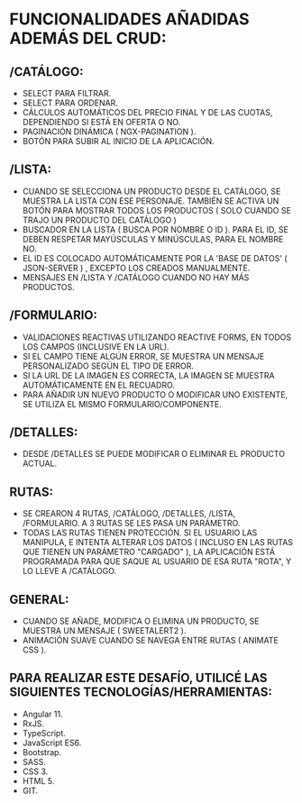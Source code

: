 # FUNCIONALIDADES AÑADIDAS ADEMÁS DEL CRUD:

## /CATÁLOGO:
- SELECT PARA FILTRAR.
- SELECT PARA ORDENAR.
- CÁLCULOS AUTOMÁTICOS DEL PRECIO FINAL Y DE LAS CUOTAS, DEPENDIENDO SI ESTÁ EN OFERTA O NO.
- PAGINACIÓN DINÁMICA ( NGX-PAGINATION ).
- BOTÓN PARA SUBIR AL INICIO DE LA APLICACIÓN.

## /LISTA:
- CUANDO SE SELECCIONA UN PRODUCTO DESDE EL CATÁLOGO, SE MUESTRA LA LISTA CON ESE PERSONAJE. TAMBIÉN SE ACTIVA UN BOTÓN PARA MOSTRAR TODOS LOS PRODUCTOS ( SOLO CUANDO SE TRAJO UN PRODUCTO DEL CATÁLOGO )
- BUSCADOR EN LA LISTA ( BUSCA POR NOMBRE O ID ). PARA EL ID, SE DEBEN RESPETAR MAYÚSCULAS Y MINÚSCULAS, PARA EL NOMBRE NO.
- EL ID ES COLOCADO AUTOMÁTICAMENTE POR LA 'BASE DE DATOS' ( JSON-SERVER ) , EXCEPTO LOS CREADOS MANUALMENTE.
- MENSAJES EN /LISTA Y /CATÁLOGO CUANDO NO HAY MÁS PRODUCTOS.

## /FORMULARIO:
- VALIDACIONES REACTIVAS UTILIZANDO REACTIVE FORMS, EN TODOS LOS CAMPOS (INCLUSIVE EN LA URL).
- SI EL CAMPO TIENE ALGÚN ERROR, SE MUESTRA UN MENSAJE PERSONALIZADO SEGÚN EL TIPO DE ERROR.
- SI LA URL DE LA IMAGEN ES CORRECTA, LA IMAGEN SE MUESTRA AUTOMÁTICAMENTE EN EL RECUADRO.
- PARA AÑADIR UN NUEVO PRODUCTO O MODIFICAR UNO EXISTENTE, SE UTILIZA EL MISMO FORMULARIO/COMPONENTE.

## /DETALLES:
- DESDE /DETALLES SE PUEDE MODIFICAR O ELIMINAR EL PRODUCTO ACTUAL.

## RUTAS:
- SE CREARON 4 RUTAS, /CATÁLOGO, /DETALLES, /LISTA, /FORMULARIO. A 3 RUTAS SE LES PASA UN PARÁMETRO.
- TODAS LAS RUTAS TIENEN PROTECCIÓN. SI EL USUARIO LAS MANIPULA, E INTENTA ALTERAR LOS DATOS ( INCLUSO EN LAS RUTAS QUE TIENEN UN PARÁMETRO "CARGADO" ), LA APLICACIÓN ESTÁ PROGRAMADA PARA QUE SAQUE AL USUARIO DE ESA RUTA "ROTA", Y LO LLEVE A /CATÁLOGO.

## GENERAL:
- CUANDO SE AÑADE, MODIFICA O ELIMINA UN PRODUCTO, SE MUESTRA UN MENSAJE ( SWEETALERT2 ).
- ANIMACIÓN SUAVE CUANDO SE NAVEGA ENTRE RUTAS ( ANIMATE CSS ).

## PARA REALIZAR ESTE DESAFÍO, UTILICÉ LAS SIGUIENTES TECNOLOGÍAS/HERRAMIENTAS:
- Angular 11.
- RxJS.
- TypeScript.
- JavaScript ES6.
- Bootstrap.
- SASS.
- CSS 3.
- HTML 5.
- GIT.
